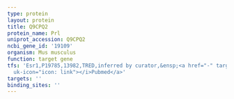 ```yaml
---
type: protein
layout: protein
title: Q9CPQ2
protein_name: Prl
uniprot_accession: Q9CPQ2
ncbi_gene_id: '19109'
organism: Mus musculus
function: target gene
tfs: 'Esr1,P19785,13982,TRED,inferred by curator,&ensp;<a href="-" target="_blank"><i
  uk-icon="icon: link"></i>Pubmed</a>'
targets: ''
binding_sites: ''
---
```

